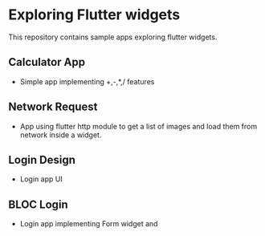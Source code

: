 # Exploring Flutter widgets

This repository contains sample apps exploring flutter widgets.

## Calculator App
- Simple app implementing +,-,*,/ features

## Network Request
- App using flutter http module to get a list of images and load them from network inside a widget.

## Login Design
- Login app UI

## BLOC Login
- Login app implementing Form widget and 
